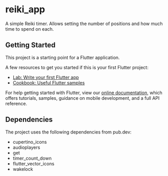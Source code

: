 # reiki_app

A simple Reiki timer. Allows setting the number of positions and how much time to spend on each.

## Getting Started

This project is a starting point for a Flutter application.

A few resources to get you started if this is your first Flutter project:

- [Lab: Write your first Flutter app](https://flutter.dev/docs/get-started/codelab)
- [Cookbook: Useful Flutter samples](https://flutter.dev/docs/cookbook)

For help getting started with Flutter, view our
[online documentation](https://flutter.dev/docs), which offers tutorials,
samples, guidance on mobile development, and a full API reference.

## Dependencies
The project uses the following dependencies from pub.dev:
* cupertino_icons
* audioplayers
* get
* timer_count_down
* flutter_vector_icons
* wakelock
